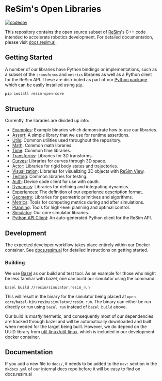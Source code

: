 # ReSim's Open Libraries

[![codecov](https://codecov.io/gh/resim-ai/open-core/branch/main/graph/badge.svg?token=URJ09ULAH4)](https://codecov.io/gh/resim-ai/open-core)

This repository contains the open source subset of
[ReSim](https://www.resim.ai/)'s C++ code intended to accelerate robotics
development. For detailed documentation, please visit
[docs.resim.ai](https://docs.resim.ai/open-core/).

## Getting Started 
A number of our libraries have Python bindings or implementations, such as a subset of the `transforms` and `metrics` libraries as well as a Python client for the ReSim API.
These are distributed as part of our [Python package](https://pypi.org/project/resim-open-core/) which can be easily installed using `pip`.
```bash
pip install resim-open-core
```

## Structure
Currently, the libraries are divided up into:

 - [Examples](resim/examples): Example binaries which demonstrate how to use our libraries.
 - [Assert](resim/assert): A simple library that we use for runtime assertions.
 - [Utils](resim/utils): Common utilities used throughout the repository.
 - [Math](resim/math): Common math libraries.
 - [Time](resim/time): Common time libraries.
 - [Transforms](resim/transforms): Libraries for 3D transforms.
 - [Curves](resim/curves): Libraries for curves through 3D space.
 - [Actor](resim/actor/state): Libraries for rigid body states and trajectories.
 - [Visualization](resim/visualization): Libraries for visualizing 3D objects
   with [ReSim View](https://docs.resim.ai/open-core/visualization/).
 - [Testing](resim/testing): Common libraries for testing.
 - [Auth](resim/auth): Device code client for use with oauth.
 - [Dynamics](resim/dynamics): Libraries for defining and integrating dynamics.
 - [Experiences](resim/experiences): The definition of our experience
   description format.
 - [Geometry](resim/geometry): Libraries for geometric primitives and
   algorithms.
 - [Metrics](resim/metrics): Tools for computing metrics during and after
   simulations.
 - [Planning](resim/planning): Tools for high-level planning and optimal
   control.
 - [Simulator](resim/simulator): Our core simulator libraries. 
 - [Python API Client](resim-python-client): An auto-generated Python client for the ReSim API.

## Development

The expected developer workflow takes place entirely within our Docker
container. See [docs.resim.ai](https://docs.resim.ai/open-core#development) for detailed instructions
on getting started.

### Building

We use [Bazel](https://bazel.build/) as our build and test tool. As an example
for those who might be less familiar with bazel, one can build our simulator
using the command:

```
bazel build //resim/simulator:resim_run
```

This will result in the binary for the simulator being placed at
`open-core/bazel-bin/resim/simulator/resim_run`. The binary can either be run
directly or run using `bazel run` instead of `bazel build` above.

Our build is *mostly* hermetic, and consequently most of our dependencies are
tracked through bazel and will be automatically downloaded and built when needed
for the target being built. However, we do depend on the UUID library from
[util-linux/util-linux](https://github.com/util-linux/util-linux), which is
included in our development docker container.

## Documentation

If you add a new file to `docs/`, it needs to be added to the `nav:` section in the `mkdocs.yml` of our internal docs repo before it will be easy to find on docs.resim.ai
